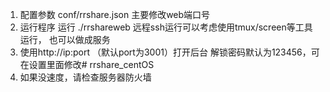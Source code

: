 1. 配置参数 conf/rrshare.json 主要修改web端口号
2. 运行程序
   运行 ./rrshareweb 
   远程ssh运行可以考虑使用tmux/screen等工具运行， 也可以做成服务
3. 使用http://ip:port （默认port为3001）打开后台  解锁密码默认为123456，可在设置里面修改# rrshare_centOS
4. 如果没速度，请检查服务器防火墙
